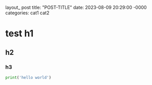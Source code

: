 layout_ post
title: "POST-TITLE"
date: 2023-08-09 20:29:00 -0000
categories: cat1 cat2

# test h1

## h2

### h3

```python
print('hello world')
```